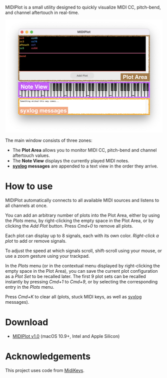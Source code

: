 MIDIPlot is a small utility designed to quickly visualize MIDI CC, pitch-bend, and channel aftertouch in real-time.

![The main window of MIDIPlot, with its three zones detailed](https://github.com/oin/MIDIPlot/raw/main/README.png)

The main window consists of three zones:

 - The **Plot Area** allows you to monitor MIDI CC, pitch-bend and channel aftertouch values.
 - The **Note View** displays the currently played MIDI notes.
 - **[syxlog](https://github.com/oin/syxlog) messages** are appended to a text view in the order they arrive.

# How to use

MIDIPlot automatically connects to all available MIDI sources and listens to all channels at once.

You can add an arbitrary number of plots into the Plot Area, either by using the _Plots_ menu, by right-clicking the empty space in the Plot Area, or by clicking the _Add Plot_ button.
Press _Cmd+0_ to remove all plots.

Each plot can display up to 8 signals, each with its own color.
_Right-click a plot_ to add or remove signals.

To adjust the speed at which signals scroll, shift-scroll using your mouse, or use a zoom gesture using your trackpad.

In the _Plots_ menu (or in the contextual menu displayed by right-clicking the empty space in the Plot Area), you can save the current plot configuration as a _Plot Set_ to be recalled later.
The first 9 plot sets can be recalled instantly by pressing _Cmd+1_ to _Cmd+9_, or by selecting the corresponding entry in the _Plots_ menu.

Press _Cmd+K_ to clear all (plots, stuck MIDI keys, as well as [syxlog](https://github.com/oin/syxlog) messages).

# Download

- [MIDIPlot v1.0](https://github.com/oin/MIDIPlot/releases/tag/v1.0) (macOS 10.9+, Intel and Apple Silicon)

# Acknowledgements

This project uses code from [MidiKeys](https://github.com/flit/MidiKeys).
